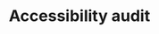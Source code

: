 ---
title: 'Accessibility audit'
slug: '/accessibility-audit'
order: 5
type: 'services'
description: 'See how accessible your site is, and what improvements might need to be made.'
img: 'accessibility'
---
